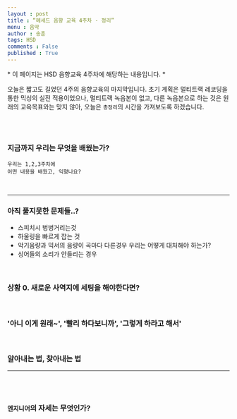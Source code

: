 ```yaml
---
layout : post
title : “헤세드 음향 교육 4주차 - 정리”
menu : 음악
author : 송훈
tags: HSD 
comments : False
published : True 
---
```


\* 이 페이지는 HSD 음향교육 4주차에 해당하는 내용입니다. \* 


오늘은 짧고도 길었던 4주의 음향교육의 마지막입니다.
초기 계획은 멀티트랙 레코딩을 통한 믹싱의 실전 적용이었으나,
멀티트랙 녹음본이 없고, 다른 녹음본으로 하는 것은 원래의 교육목표와는 
맞지 않아, 오늘은 `총정리`의 시간을 가져보도록 하겠습니다.


<br> <br>

### 지금까지 우리는 무엇을 배웠는가?

```
우리는 1,2,3주차에
어떤 내용을 배웠고, 익혔나요?
```


<br>

-----

### 아직 풀지못한 문제들..?

- 스피치시 벙벙거리는것
- 하울링을 빠르게 잡는 것
- 악기음량과 믹서의 음량이 곡마다 다른경우 우리는 어떻게 대처해야 하는가?
- 싱어들의 소리가 안들리는 경우

<br>

### 상황 0. 새로운 사역지에 세팅을 해야한다면?

<br>

### '아니 이게 원래~', '빨리 하다보니까', '그렇게 하라고 해서'

<br>

### 알아내는 법, 찾아내는 법
-----

<br> <br>

### `엔지니어`의 자세는 무엇인가?

